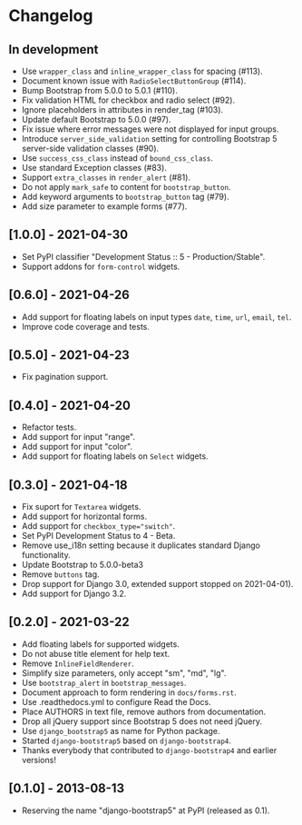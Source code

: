 # Changelog

## In development

- Use `wrapper_class` and `inline_wrapper_class` for spacing (#113).
- Document known issue with `RadioSelectButtonGroup` (#114).
- Bump Bootstrap from 5.0.0 to 5.0.1 (#110).
- Fix validation HTML for checkbox and radio select (#92).
- Ignore placeholders in attributes in render_tag (#103). 
- Update default Bootstrap to 5.0.0 (#97).
- Fix issue where error messages were not displayed for input groups.
- Introduce `server_side_validation` setting for controlling Bootstrap 5 server-side validation classes (#90).
- Use `success_css_class` instead of `bound_css_class`.
- Use standard Exception classes (#83).
- Support `extra_classes` in `render_alert` (#81).
- Do not apply `mark_safe` to content for `bootstrap_button`.
- Add keyword arguments to `bootstrap_button` tag (#79).
- Add size parameter to example forms (#77).

## [1.0.0] - 2021-04-30

- Set PyPI classifier "Development Status :: 5 - Production/Stable".
- Support addons for `form-control` widgets.

## [0.6.0] - 2021-04-26

- Add support for floating labels on input types `date`, `time`, `url`, `email`, `tel`.
- Improve code coverage and tests.

## [0.5.0] - 2021-04-23

- Fix pagination support.

## [0.4.0] - 2021-04-20

- Refactor tests.
- Add support for input "range".
- Add support for input "color".
- Add support for floating labels on `Select` widgets.

## [0.3.0] - 2021-04-18

- Fix suport for `Textarea` widgets.
- Add support for horizontal forms.
- Add support for `checkbox_type="switch"`.
- Set PyPI Development Status to 4 - Beta.
- Remove use_i18n setting because it duplicates standard Django functionality.
- Update Bootstrap to 5.0.0-beta3
- Remove `buttons` tag.
- Drop support for Django 3.0, extended support stopped on 2021-04-01).
- Add support for Django 3.2.

## [0.2.0] - 2021-03-22

- Add floating labels for supported widgets. 
- Do not abuse title element for help text.
- Remove `InlineFieldRenderer`.
- Simplify size parameters, only accept "sm", "md", "lg".
- Use `bootstrap_alert` in `bootstrap_messages`.
- Document approach to form rendering in `docs/forms.rst`.
- Use .readthedocs.yml to configure Read the Docs.
- Place AUTHORS in text file, remove authors from documentation.
- Drop all jQuery support since Bootstrap 5 does not need jQuery.
- Use `django_bootstrap5` as name for Python package.
- Started `django-bootstrap5` based on `django-bootstrap4`.
- Thanks everybody that contributed to `django-bootstrap4` and earlier versions!

## [0.1.0] - 2013-08-13 

- Reserving the name "django-bootstrap5" at PyPI (released as 0.1). 

